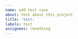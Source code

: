 ```yaml
---
name: add test case
about: test about this project
title: 'test: '
labels: test
assignees: ronething
---
```

